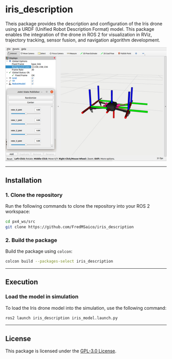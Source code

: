 # iris_description

Theis package provides the description and configuration of the Iris drone using a URDF (Unified Robot Description Format) model. This package enables the integration of the drone in ROS 2 for visualization in RViz, trajectory tracking, sensor fusion, and navigation algorithm development.

![Iris Drone Model](doc/iris_model.png)

---

## Installation

### 1. Clone the repository
Run the following commands to clone the repository into your ROS 2 workspace:

```bash
cd px4_ws/src
git clone https://github.com/FredMSaico/iris_description
```

### 2. Build the package
Build the package using `colcon`:

```bash
colcon build --packages-select iris_description
```

---

## Execution

### Load the model in simulation
To load the Iris drone model into the simulation, use the following command:

```bash
ros2 launch iris_description iris_model.launch.py
```

---

## License

This package is licensed under the [GPL-3.0 License](LICENSE).
